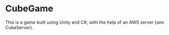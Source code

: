 # CubeGame
This is a game built using Unity and C#, with the help of an AWS server (see CubeServer).
